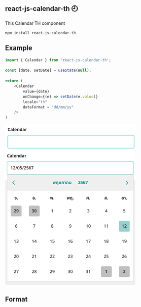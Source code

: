 
## react-js-calendar-th 🕘

This Calendar TH component  
```
npm install react-js-calendar-th
```

## Example 
```js
import { Calendar } from 'react-js-calendar-th';

const [date, setDate] = useState(null);

return (
    <Calendar
        value={date}
        onChange={(e) => setDate(e.value)}
        locale="th"
        dateFormat = "dd/mm/yy"
    />
)

```
![PrimeReact Calendar](./images/ex1.png)
![PrimeReact Calendar](./images/ex2.png)

## Format 
